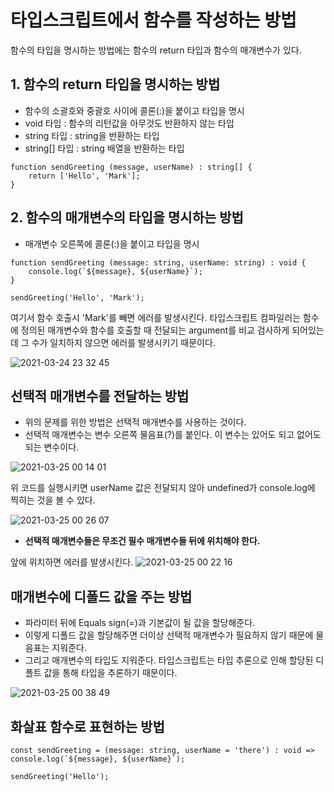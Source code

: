 # 타입스크립트에서 함수를 작성하는 방법
함수의 타입을 명시하는 방법에는 함수의 return 타입과 함수의 매개변수가 있다.

## 1. 함수의 return 타입을 명시하는 방법
- 함수의 소괄호와 중괄호 사이에 콜론(:)을 붙이고 타입을 명시
- void 타입 : 함수의 리턴값을 아무것도 반환하지 않는 타입
- string 타입 : string을 반환하는 타입
- string[] 타입 : string 배열을 반환하는 타입

```
function sendGreeting (message, userName) : string[] {
    return ['Hello', 'Mark'];
}
```

## 2. 함수의 매개변수의 타입을 명시하는 방법
- 매개변수 오른쪽에 콜론(:)을 붙이고 타입을 명시

```
function sendGreeting (message: string, userName: string) : void {
    console.log(`${message}, ${userName}`);
}

sendGreeting('Hello', 'Mark');
```

여기서 함수 호출시 'Mark'를 빼면 에러를 발생시킨다.
타입스크립트 컴파일러는 함수에 정의된 매개변수와 함수를 호출할 때 전달되는 argument를 비교 검사하게 되어있는데 그 수가 일치하지 않으면 에러를 발생시키기 때문이다.

![2021-03-24 23 32 45](https://user-images.githubusercontent.com/35294456/112328025-46f2e180-8cf9-11eb-98fd-ff88b20338ed.png)


## 선택적 매개변수를 전달하는 방법
- 위의 문제를 위한 방법은 선택적 매개변수를 사용하는 것이다.
- 선택적 매개변수는 변수 오른쪽 물음표(?)를 붙인다. 이 변수는 있어도 되고 없어도 되는 변수이다.

![2021-03-25 00 14 01](https://user-images.githubusercontent.com/35294456/112334763-039b7180-8cff-11eb-8fe0-1b902d82571b.png)

위 코드를 실행시키면 userName 값은 전달되지 않아 undefined가 console.log에 찍히는 것을 볼 수 있다.

![2021-03-25 00 26 07](https://user-images.githubusercontent.com/35294456/112336735-b0c2b980-8d00-11eb-9da5-eef5c4649fc6.png)

- **선택적 매개변수들은 무조건 필수 매개변수들 뒤에 위치해야 한다.**

앞에 위치하면 에러를 발생시킨다.
![2021-03-25 00 22 16](https://user-images.githubusercontent.com/35294456/112336131-27ab8280-8d00-11eb-811f-71b4ce8d60b9.png)

## 매개변수에 디폴드 값을 주는 방법
- 파라미터 뒤에 Equals sign(=)과 기본값이 될 값을 할당해준다.
- 이렇게 디폴드 값을 할당해주면 더이상 선택적 매개변수가 필요하지 않기 때문에 물음표는 지워준다.
- 그리고 매개변수의 타입도 지워준다. 타입스크립트는 타입 추론으로 인해 할당된 디폴트 값을 통해 타입을 추론하기 때문이다.

![2021-03-25 00 38 49](https://user-images.githubusercontent.com/35294456/112338845-79eda300-8d02-11eb-9fc8-f5c5e88916f4.png)


## 화살표 함수로 표현하는 방법
```
const sendGreeting = (message: string, userName = 'there') : void => console.log(`${message}, ${userName}`);

sendGreeting('Hello');
```